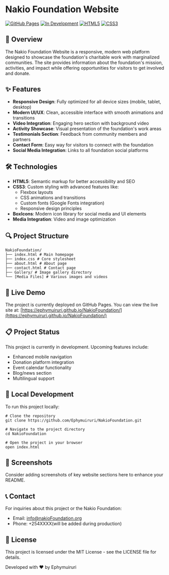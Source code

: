 # Nakio Foundation Website

[![GitHub Pages](https://img.shields.io/badge/GitHub%20Pages-Deployed-blue?style=for-the-badge&logo=github)](https://ephymuiruri.github.io/NakioFoundation/)
[![In Development](https://img.shields.io/badge/Status-In%20Development-yellow?style=for-the-badge)](https://github.com/Ephymuiruri/NakioFoundation)
[![HTML5](https://img.shields.io/badge/HTML5-E34F26?style=for-the-badge&logo=html5&logoColor=white)](https://developer.mozilla.org/en-US/docs/Web/HTML)
[![CSS3](https://img.shields.io/badge/CSS3-1572B6?style=for-the-badge&logo=css3&logoColor=white)](https://developer.mozilla.org/en-US/docs/Web/CSS)

## 📖 Overview

The Nakio Foundation Website is a responsive, modern web platform designed to showcase the foundation's charitable work with marginalized communities. The site provides information about the foundation's mission, activities, and impact while offering opportunities for visitors to get involved and donate.

## ✨ Features

- **Responsive Design**: Fully optimized for all device sizes (mobile, tablet, desktop)
- **Modern UI/UX**: Clean, accessible interface with smooth animations and transitions
- **Video Integration**: Engaging hero section with background video
- **Activity Showcase**: Visual presentation of the foundation's work areas
- **Testimonials Section**: Feedback from community members and partners
- **Contact Form**: Easy way for visitors to connect with the foundation
- **Social Media Integration**: Links to all foundation social platforms

## 🛠️ Technologies

- **HTML5**: Semantic markup for better accessibility and SEO
- **CSS3**: Custom styling with advanced features like:
  - Flexbox layouts
  - CSS animations and transitions
  - Custom fonts (Google Fonts integration)
  - Responsive design principles
- **BoxIcons**: Modern icon library for social media and UI elements
- **Media Integration**: Video and image optimization

## 🔍 Project Structure
```
NakioFoundation/ 
├── index.html # Main homepage 
├── index.css # Core stylesheet 
├── about.html # About page 
├── contact.html # Contact page 
├── Gallery/ # Image gallery directory 
└── [Media Files] # Various images and videos
```

## 🚀 Live Demo

The project is currently deployed on GitHub Pages. You can view the live site at: [https://ephymuiruri.github.io/NakioFoundation/](https://ephymuiruri.github.io/NakioFoundation/)

## 📋 Project Status

This project is currently in development. Upcoming features include:

- Enhanced mobile navigation
- Donation platform integration
- Event calendar functionality
- Blog/news section
- Multilingual support

## 🔧 Local Development

To run this project locally:
```
# Clone the repository
git clone https://github.com/Ephymuiruri/NakioFoundation.git

# Navigate to the project directory
cd NakioFoundation

# Open the project in your browser
open index.html
```

## 📸 Screenshots

Consider adding screenshots of key website sections here to enhance your README.

## 📞 Contact

For inquiries about this project or the Nakio Foundation:

- Email: info@nakioFoundation.org
- Phone: +254XXXX(will be added during production)

## 📜 License

This project is licensed under the MIT License - see the LICENSE file for details.

Developed with ❤️ by Ephymuiruri

